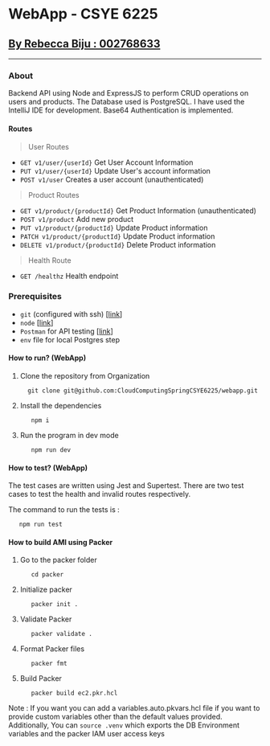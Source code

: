 # WebApp - CSYE 6225

## <ins>By Rebecca Biju : 002768633</ins>
---

### About
Backend API using Node and ExpressJS to perform CRUD operations on users and products.
The Database used is PostgreSQL.
I have used the IntelliJ IDE for development. 
Base64 Authentication is implemented.

#### Routes
> User Routes
- `GET v1/user/{userId}` Get User Account Information
- `PUT v1/user/{userId}` Update User's account information
- `POST v1/user` Creates a user account (unauthenticated)

> Product Routes
- `GET v1/product/{productId}` Get Product Information (unauthenticated)
- `POST v1/product` Add new product
- `PUT v1/product/{productId}` Update Product information
- `PATCH v1/product/{productId}` Update Product information
- `DELETE v1/product/{productId}` Delete Product information

> Health Route
- `GET /healthz` Health endpoint

### Prerequisites
- `git` (configured with ssh) [[link](https://git-scm.com/downloads)]
- `node` [[link](https://nodejs.org/en/download/)]
- `Postman` for API testing [[link](https://www.postman.com/downloads/)]
- `env` file for local Postgres step


#### How to run? (WebApp)
1. Clone the repository from Organization
    ```shell
      git clone git@github.com:CloudComputingSpringCSYE6225/webapp.git
    ```
2. Install the dependencies
   ```shell
      npm i
    ```
3. Run the program in dev mode
   ```shell
      npm run dev
    ```

#### How to test? (WebApp)
The test cases are written using Jest and Supertest. There are two test cases to test the health and invalid routes respectively.

The command to run the tests is :
   ```shell
      npm run test
   ```

#### How to build AMI using Packer
1. Go to the packer folder
   ```shell
      cd packer
    ```
2. Initialize packer
   ```shell
      packer init .
    ```
3. Validate Packer
   ```shell
      packer validate .
    ```
4. Format Packer files
   ```shell
      packer fmt
    ```
5. Build Packer
   ```shell
      packer build ec2.pkr.hcl
    ```
Note : If you want you can add a variables.auto.pkvars.hcl file if you want to provide custom variables other than the default values provided. Additionally, You can `source .venv` which exports the DB Environment variables and the packer IAM user access keys